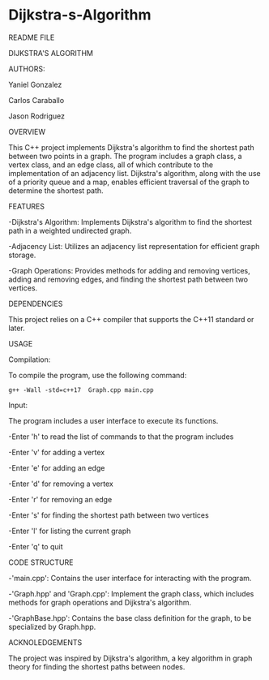 # Dijkstra-s-Algorithm
README FILE

DIJKSTRA'S ALGORITHM

AUTHORS:

Yaniel Gonzalez

Carlos Caraballo

Jason Rodriguez

OVERVIEW 

This C++ project implements Dijkstra's algorithm to find the shortest path between two points in a graph. 
The program includes a graph class, a vertex class, and an edge class, all of which contribute to the 
implementation of an adjacency list. Dijkstra's algorithm, along with the use of a priority queue and a 
map, enables efficient traversal of the graph to determine the shortest path.

FEATURES 

-Dijkstra's Algorithm: Implements Dijkstra's algorithm to find the shortest path in a weighted undirected 
 graph.
 
-Adjacency List: Utilizes an adjacency list representation for efficient graph storage.

-Graph Operations: Provides methods for adding and removing vertices, adding and removing edges, and 
 finding the shortest path between two vertices.

DEPENDENCIES

This project relies on a C++ compiler that supports the C++11 standard or later.

USAGE

Compilation:

To compile the program, use the following command:

    g++ -Wall -std=c++17  Graph.cpp main.cpp

Input:

The program includes a user interface to execute its functions.

-Enter 'h' to read the list of commands to that the program includes

-Enter 'v' for adding a vertex

-Enter 'e' for adding an edge

-Enter 'd' for removing a vertex

-Enter 'r' for removing an edge

-Enter 's' for finding the shortest path between two vertices

-Enter 'l' for listing the current graph

-Enter 'q' to quit

CODE STRUCTURE

-'main.cpp': Contains the user interface for interacting with the program.

-'Graph.hpp' and 'Graph.cpp': Implement the graph class, which includes methods for graph operations and 
  Dijkstra's algorithm.
  
-'GraphBase.hpp': Contains the base class definition for the graph, to be specialized by Graph.hpp.

ACKNOLEDGEMENTS

The project was inspired by Dijkstra's algorithm, a key algorithm in graph theory for finding the shortest 
paths between nodes.
